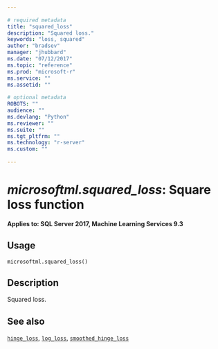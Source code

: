 ```yaml
--- 
 
# required metadata 
title: "squared_loss" 
description: "Squared loss." 
keywords: "loss, squared" 
author: "bradsev" 
manager: "jhubbard" 
ms.date: "07/12/2017" 
ms.topic: "reference" 
ms.prod: "microsoft-r" 
ms.service: "" 
ms.assetid: "" 
 
# optional metadata 
ROBOTS: "" 
audience: "" 
ms.devlang: "Python" 
ms.reviewer: "" 
ms.suite: "" 
ms.tgt_pltfrm: "" 
ms.technology: "r-server" 
ms.custom: "" 
 
---
```


# *microsoftml.squared_loss*: Square loss function


**Applies to: SQL Server 2017, Machine Learning Services 9.3**


## Usage



```
microsoftml.squared_loss()
```




## Description

Squared loss.


## See also

[`hinge_loss`](hinge_loss.md),
[`log_loss`](log_loss.md),
[`smoothed_hinge_loss`](smoothed_hinge_loss.md)
